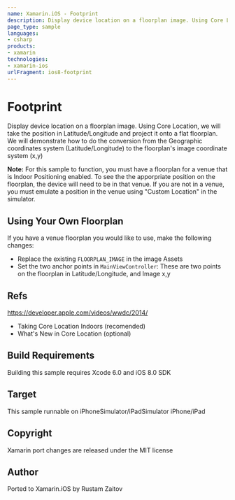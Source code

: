 ```yaml
---
name: Xamarin.iOS - Footprint
description: Display device location on a floorplan image. Using Core Location, we will take the position in Latitude/Longitude and project it onto a flat...
page_type: sample
languages:
- csharp
products:
- xamarin
technologies:
- xamarin-ios
urlFragment: ios8-footprint
---
```

# Footprint

Display device location on a floorplan image.
Using Core Location, we will take the position in Latitude/Longitude and project it onto a flat floorplan. We will demonstrate how to do the conversion from the Geographic coordinates system (Latitude/Longitude) to the floorplan's image coordinate system (x,y)

**Note:** For this sample to function, you must have a floorplan for a venue that is Indoor Positioning enabled. To see the the apporpriate position on the floorplan, the device will need to be in that venue. If you are not in a venue, you must emulate a position in the venue using "Custom Location" in the simulator.

## Using Your Own Floorplan
If you have a venue floorplan you would like to use, make the following changes:

* Replace the existing `FLOORPLAN_IMAGE` in the image Assets
* Set the two anchor points in `MainViewController`: These are two points on the floorplan in Latitude/Longitude, and Image x,y

## Refs
https://developer.apple.com/videos/wwdc/2014/

* Taking Core Location Indoors (recomended)
* What's New in Core Location (optional)

## Build Requirements

Building this sample requires Xcode 6.0 and iOS 8.0 SDK

## Target
This sample runnable on iPhoneSimulator/iPadSimulator iPhone/iPad

## Copyright

Xamarin port changes are released under the MIT license

## Author 

Ported to Xamarin.iOS by Rustam Zaitov
